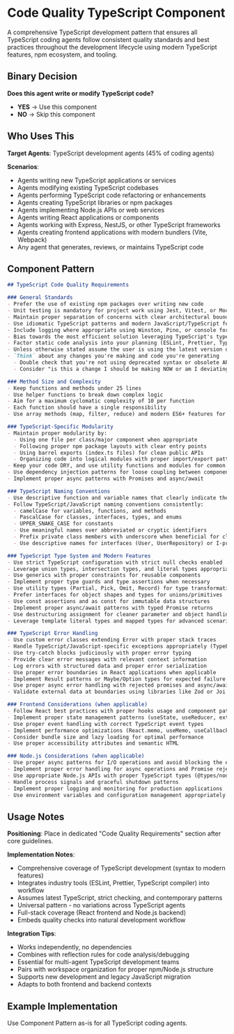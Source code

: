 # Code Quality TypeScript Component

A comprehensive TypeScript development pattern that ensures all TypeScript coding agents follow consistent quality standards and best practices throughout the development lifecycle using modern TypeScript features, npm ecosystem, and tooling.

## Binary Decision

**Does this agent write or modify TypeScript code?**

- **YES** → Use this component
- **NO** → Skip this component

## Who Uses This

**Target Agents**: TypeScript development agents (45% of coding agents)

**Scenarios**:
- Agents writing new TypeScript applications or services
- Agents modifying existing TypeScript codebases
- Agents performing TypeScript code refactoring or enhancements
- Agents creating TypeScript libraries or npm packages
- Agents implementing Node.js APIs or web services
- Agents writing React applications or components
- Agents working with Express, NestJS, or other TypeScript frameworks
- Agents creating frontend applications with modern bundlers (Vite, Webpack)
- Any agent that generates, reviews, or maintains TypeScript code

## Component Pattern

```markdown
## TypeScript Code Quality Requirements

### General Standards
- Prefer the use of existing npm packages over writing new code
- Unit testing is mandatory for project work using Jest, Vitest, or Mocha
- Maintain proper separation of concerns with clear architectural boundaries
- Use idiomatic TypeScript patterns and modern JavaScript/TypeScript features
- Include logging where appropriate using Winston, Pino, or console for simple cases
- Bias towards the most efficient solution leveraging TypeScript's type system
- Factor static code analysis into your planning (ESLint, Prettier, TypeScript compiler)
- Unless otherwise stated assume the user is using the latest version of TypeScript and Node.js/npm packages
- `Think` about any changes you're making and code you're generating
  - Double check that you're not using deprecated syntax or obsolete APIs
  - Consider "is this a change I should be making NOW or am I deviating from the plan?"

### Method Size and Complexity
- Keep functions and methods under 25 lines
- Use helper functions to break down complex logic
- Aim for a maximum cyclomatic complexity of 10 per function
- Each function should have a single responsibility
- Use array methods (map, filter, reduce) and modern ES6+ features for data transformations

### TypeScript-Specific Modularity
- Maintain proper modularity by:
  - Using one file per class/major component when appropriate
  - Following proper npm package layouts with clear entry points
  - Using barrel exports (index.ts files) for clean public APIs
  - Organizing code into logical modules with proper import/export patterns
- Keep your code DRY, and use utility functions and modules for common patterns
- Use dependency injection patterns for loose coupling between components
- Implement proper async patterns with Promises and async/await

### TypeScript Naming Conventions
- Use descriptive function and variable names that clearly indicate their purpose
- Follow TypeScript/JavaScript naming conventions consistently:
  - camelCase for variables, functions, and methods
  - PascalCase for classes, interfaces, types, and enums
  - UPPER_SNAKE_CASE for constants
  - Use meaningful names over abbreviated or cryptic identifiers
  - Prefix private class members with underscore when beneficial for clarity (_privateMethod)
  - Use descriptive names for interfaces (User, UserRepository) or I-prefix when appropriate (IUserService)

### TypeScript Type System and Modern Features
- Use strict TypeScript configuration with strict null checks enabled
- Leverage union types, intersection types, and literal types appropriately
- Use generics with proper constraints for reusable components
- Implement proper type guards and type assertions when necessary
- Use utility types (Partial, Pick, Omit, Record) for type transformations
- Prefer interfaces for object shapes and types for unions/primitives
- Use const assertions and as const for immutable data structures
- Implement proper async/await patterns with typed Promise returns
- Use destructuring assignment for cleaner parameter and object handling
- Leverage template literal types and mapped types for advanced scenarios

### TypeScript Error Handling
- Use custom error classes extending Error with proper stack traces
- Handle TypeScript/JavaScript-specific exceptions appropriately (TypeError, ReferenceError, etc.)
- Use try-catch blocks judiciously with proper error typing
- Provide clear error messages with relevant context information
- Log errors with structured data and proper error serialization
- Use proper error boundaries in React applications when applicable
- Implement Result patterns or Maybe/Option types for expected failure scenarios
- Use proper async error handling with rejected promises and async/await
- Validate external data at boundaries using libraries like Zod or Joi

### Frontend Considerations (when applicable)
- Follow React best practices with proper hooks usage and component patterns
- Implement proper state management patterns (useState, useReducer, external state)
- Use proper event handling with correct TypeScript event types
- Implement performance optimizations (React.memo, useMemo, useCallback)
- Consider bundle size and lazy loading for optimal performance
- Use proper accessibility attributes and semantic HTML

### Node.js Considerations (when applicable)
- Use proper async patterns for I/O operations and avoid blocking the event loop
- Implement proper error handling for async operations and Promise rejections
- Use appropriate Node.js APIs with proper TypeScript types (@types/node)
- Handle process signals and graceful shutdown patterns
- Implement proper logging and monitoring for production applications
- Use environment variables and configuration management appropriately
```

## Usage Notes

**Positioning**: Place in dedicated "Code Quality Requirements" section after core guidelines.

**Implementation Notes**:
- Comprehensive coverage of TypeScript development (syntax to modern features)
- Integrates industry tools (ESLint, Prettier, TypeScript compiler) into workflow
- Assumes latest TypeScript, strict checking, and contemporary patterns
- Universal pattern - no variations across TypeScript agents
- Full-stack coverage (React frontend and Node.js backend)
- Embeds quality checks into natural development workflow

**Integration Tips**:
- Works independently, no dependencies
- Combines with reflection rules for code analysis/debugging
- Essential for multi-agent TypeScript development teams
- Pairs with workspace organization for proper npm/Node.js structure
- Supports new development and legacy JavaScript migration
- Adapts to both frontend and backend contexts

## Example Implementation

Use Component Pattern as-is for all TypeScript coding agents.

